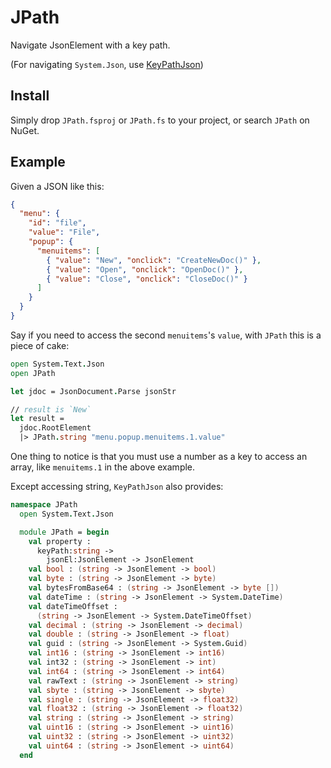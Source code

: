# JPath

Navigate JsonElement with a key path.

(For navigating `System.Json`, use [KeyPathJson](https://github.com/cxa/KeyPathJson))

## Install

Simply drop `JPath.fsproj` or `JPath.fs` to your project, or search `JPath` on NuGet.

## Example

Given a JSON like this:

```json
{
  "menu": {
    "id": "file",
    "value": "File",
    "popup": {
      "menuitems": [
        { "value": "New", "onclick": "CreateNewDoc()" },
        { "value": "Open", "onclick": "OpenDoc()" },
        { "value": "Close", "onclick": "CloseDoc()" }
      ]
    }
  }
}
```

Say if you need to access the second `menuitems`'s `value`, with `JPath` this is a piece of cake:

```fsharp
open System.Text.Json
open JPath

let jdoc = JsonDocument.Parse jsonStr

// result is `New`
let result =
  jdoc.RootElement
  |> JPath.string "menu.popup.menuitems.1.value"
```

One thing to notice is that you must use a number as a key to access an array, like `menuitems.1` in the above example.

Except accessing string, `KeyPathJson` also provides:

```fsharp
namespace JPath
  open System.Text.Json

  module JPath = begin
    val property :
      keyPath:string ->
        jsonEl:JsonElement -> JsonElement
    val bool : (string -> JsonElement -> bool)
    val byte : (string -> JsonElement -> byte)
    val bytesFromBase64 : (string -> JsonElement -> byte [])
    val dateTime : (string -> JsonElement -> System.DateTime)
    val dateTimeOffset :
      (string -> JsonElement -> System.DateTimeOffset)
    val decimal : (string -> JsonElement -> decimal)
    val double : (string -> JsonElement -> float)
    val guid : (string -> JsonElement -> System.Guid)
    val int16 : (string -> JsonElement -> int16)
    val int32 : (string -> JsonElement -> int)
    val int64 : (string -> JsonElement -> int64)
    val rawText : (string -> JsonElement -> string)
    val sbyte : (string -> JsonElement -> sbyte)
    val single : (string -> JsonElement -> float32)
    val float32 : (string -> JsonElement -> float32)
    val string : (string -> JsonElement -> string)
    val uint16 : (string -> JsonElement -> uint16)
    val uint32 : (string -> JsonElement -> uint32)
    val uint64 : (string -> JsonElement -> uint64)
  end
```
